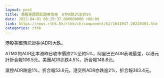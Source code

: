 ```yaml
---
layout: post
title: 港股美國預託證券急挫　ATMX跌2%至約5%
date: 2022-04-01 06:29:37.000000000 +08:00
link: https://news.rthk.hk/rthk/ch/component/k2/1641947-20220401.htm
categories: rthk
---
```


港股美國預託證券(ADR)大跌。

ATMX的ADR比本港昨日收市價跌2%至約5%，阿里巴巴ADR表現最差，以港元計折合報106.5元。美團ADR亦跌4.5%，折合報148.6元。

滙控ADR跌逾1%，折合報53.6元。港交所ADR亦跌逾2%，折合報363.4元。
